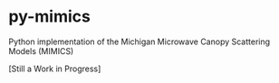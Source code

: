# py-mimics
Python implementation of the Michigan Microwave Canopy Scattering Models (MIMICS)

[Still a Work in Progress]
